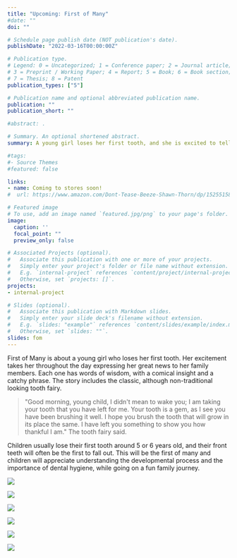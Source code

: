 ```yaml
---
title: "Upcoming: First of Many"
#date: ""
doi: ""

# Schedule page publish date (NOT publication's date).
publishDate: "2022-03-16T00:00:00Z"

# Publication type.
# Legend: 0 = Uncategorized; 1 = Conference paper; 2 = Journal article;
# 3 = Preprint / Working Paper; 4 = Report; 5 = Book; 6 = Book section;
# 7 = Thesis; 8 = Patent
publication_types: ["5"]

# Publication name and optional abbreviated publication name.
publication: ""
publication_short: ""

#abstract: .

# Summary. An optional shortened abstract.
summary: A young girl loses her first tooth, and she is excited to tell her whole family. Maybe the tooth fairy will come to visit her?

#tags:
#- Source Themes
#featured: false

links:
- name: Coming to stores soon!
#  url: https://www.amazon.com/Dont-Tease-Beeze-Shawn-Thorn/dp/1525515888

# Featured image
# To use, add an image named `featured.jpg/png` to your page's folder. 
image:
  caption: ''
  focal_point: ""
  preview_only: false

# Associated Projects (optional).
#   Associate this publication with one or more of your projects.
#   Simply enter your project's folder or file name without extension.
#   E.g. `internal-project` references `content/project/internal-project/index.md`.
#   Otherwise, set `projects: []`.
projects:
- internal-project

# Slides (optional).
#   Associate this publication with Markdown slides.
#   Simply enter your slide deck's filename without extension.
#   E.g. `slides: "example"` references `content/slides/example/index.md`.
#   Otherwise, set `slides: ""`.
slides: fom
---
```


First of Many is about a young girl who loses her first tooth. Her excitement takes her throughout the day expressing her great news to her family members. Each one has words of wisdom, with a comical insight and a catchy phrase. The story includes the classic, although non-traditional looking tooth fairy. 

> "Good morning, young child, I didn't mean to wake you; I am taking your tooth that you have left for me. Your tooth is a gem, as I see you have been brushing it well. I hope you brush the tooth that will grow in its place the same. I have left you something to show you how thankful I am." The tooth fairy said. 

Children usually lose their first tooth around 5 or 6 years old, and their front teeth will often be the first to fall out. This will be the first of many and children will appreciate understanding the developmental process and the importance of dental hygiene, while going on a fun family journey.


![](fom-dad1.png)

![](fom-yoga.png)

![](fom-boy.png) 

![](fom-brush.png)

![](fom-place.png)

![](fom-fairy.png)